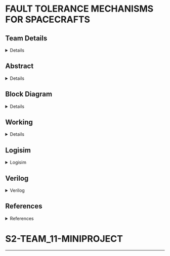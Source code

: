 #  FAULT TOLERANCE MECHANISMS FOR SPACECRAFTS

<!-- First Section -->
## Team Details
<details>
  <summary>Details</summary>
  
 > Semester: 3rd Sem B. Tech. CSE
> 
 > Section: S2
> 
 > Team ID: 11

> **Aalima Khan**, Roll No: 231CS201, [Email](mailto:aalimakhan.231cs217@nitk.edu.in)
  >
>  **Basitha Sadipirala**, Roll No: 231CS251, [Email](mailto:basithasadipirala.231cs251@nitk.edu.in)
  >
> **Bukke Lahari**, Roll No: 231CS217, [Email](mailto:laharinaik.231cs217@nitk.edu.in)
</details>
<!-- Second Section -->

## Abstract
<details>
  <summary>Details</summary>

  ### Motivation:
  Our fascination with space exploration drives this project, aiming to ensure
  high reliability in extreme and remote environments. Developing a fault-tolerant system for
  spacecraft is critical for maintaining mission continuity despite subsystem failures, minimizing
  human intervention, and safeguarding astronaut safety. Historical mission challenges, such as
  Apollo 13 and the James Webb Space Telescope, emphasize the need for robust fault-tolerant
  systems in future missions.
### Problem Statement:
The goal of this project is to design a multi-layered digital circuit-
based fault diagnosis and recovery system. This system will employ a hierarchical approach,
where subsystems are organized into levels based on their criticality to the spacecraft’s mis-
sion. A level-by-level verification ensures that critical subsystems are diagnosed and recovered
efficiently to minimize mission disruption.
### Key components:
• Basic Logic gates 
>
• MUX(2x1)
>
• Shifters
>
• D-Flip Flops
>
• LEDs
### Features:
• A layered approach ensures that critical subsystems are prioritized in diagnosis and re-
covery, minimizing the overall recovery time.
>
• Built-in error detection mechanisms ensure system self-correction without human inter-
vention.
>
• Users can decide whether to activate non-crucial subsystems, with the ideal scenario being
that these subsystems are turned off.
>
• A predefined recovery plan ensures the mission continues only if all subsystems in every
level pass, and the mission will terminate upon any critical failure.
</details>
<!-- Third Section -->

## Block Diagram
<details>
  <summary>Details</summary>
  
  
  
  ![Functional Block Diagram](https://github.com/Lahari-Naik/S2-TEAM_11-MINIPROJECT/blob/main/Snapshots/BLOCK%20DIAGRAM.jpg) 
  

  
</details>
<!-- Fourth Section -->

## Working
<details>
  <summary>Details</summary>
  
  ### System Architecture:
 #### Level 1:Base Layer
 – Subsystems: Advanced Sensors, Data Acquisition and Analysis, Advanced Materials, Device
 Failure Physics, Thermal Regulation.
 >
 – Thesystem will first focus on diagnosing and recovering these subsystems to ensure the
 spacecraft’s baseline functionality. One subsystem in this level is crucial but uncorrectable; if this
 subsystem fails, the mission will terminate immediately. Passing Level 1 is mandatory for the
 mission to proceed to the next level.
 #### Level 2: Functional Module Implementation Layer
 – Subsystems: Power Status Monitoring, Attitude Control, Load Monitoring, Measure- ment
 Control, Communications Integrity.
 >
 – If Level 1 is passed, this layer ensures that subsystems crucial for spacecraft stability, control,
 and communication are fully operational. One subsystem in this layer is uncorrectable, and if it
 fails, the mission will terminate.
 #### Level 3: Task Goal Implementation Layer
 – Subsystems: Fault Detection, Fault Isolation, Fault Prediction, Health Assessment, Repair
 Planning.
 >
 – This final level assesses and ensures fault detection and health management systems are functioning.
 The same condition applies—one uncorrectable subsystem must pass, and failure will lead to mission
 termination.
 #### Non-Critical Subsystems:
 These subsystems, although not essential for the core space- craft operations,
 can be monitored and toggled based on the user’s discretion. In an ideal operational scenario, all
 non-crucial subsystems are turned off to conserve resources. Fail- ures in non-crucial subsystems are
 tolerated.
### Mission Termination Conditions:
 ● Ifanycrucial subsystem, particularly the uncorrectable ones in each level, fails to recover, the
 mission will terminate immediately.
 >
 ● Progression to the next level occurs only if all crucial subsystems in the current level are
 functional. Failure to pass any level results in mission termination.
 >
 ● Forthemission to succeed, all levels must be passed.
### Truth Tables:
 #### LEVEL1:
 ##### Reason for “!!”
 ![LEVEL 1 Truth Table](https://github.com/Lahari-Naik/S2-TEAM_11-MINIPROJECT/blob/5038f85f8502d3ce026e76fb4331a6c2a4f57278/Snapshots/LEVEL%201%20truth%20table.png)
>
 In level 1, since the first bit (R1) is 0, the enable signal for R2 also becomes 0, causing the multiplexer
 (MUX) for R2 not to function, and it outputs an indeterminate signal (x). This "x" signal is mixed, meaning
 it could be either 0 or 1, which leads to uncertainty and triggers an error (indicated by a red line). As a
 result, the MUX for the third bit will also fail, and the same logic applies to the fourth bit. This issue carries
 forward to subsequent levels as well.Hence, mission fails.
 >
 Since the system checks each bit individually, any failure to correct bits to match the expected values will
 prevent further checks on crucial subsystems. Therefore, the process will halt if the corrected bits do not
 meet the expected conditions.
#### LEVEL 2:
 ##### Reason for “!!”
  ![LEVEL 2 Truth Table]()
  >
 Unlike in Level 1, in Level 2, we give the user the option to decide whether to switch off the non-crucial
 subsystem (R4). However, this user interaction is only possible if the outputs O1, O2, and O3 match the
 expected bits. This ensures that only after verifying the crucial subsystems can the user be asked about
 the non-crucial subsystem's status.
### LEVEL 3:
#### Reason for “!!”
 ![LEVEL 3 Truth Table]()
 >
 In Level 3, there are two non-crucial subsystems (R3 and R4), so the user is asked whether they want to
 switch off both non-crucial subsystems. The interesting point here is that if the user denies switching off
 R3 (via switch1) but permits switching off R4 (via switch2), the output O4 still won’t change. This is
 because O4 depends on R3, and since the system checks each bit individually, the behavior of R4 alone
 won’t override the decision for R3.
#### Note:
R5 is a non-essential subsystem and operates independently of the other bits. Therefore, its status
 does not affect the outcomes or dependencies related to the other subsystems.
 MULTIPLEXER(2 X 1)
 ![MUX Truth Table]()
 >
 E: Enable
>
S0: Select line
>
I0 : Input 0
>
I1 : Input 1
>
Y : Output
 ### STATE DIAGRAM:
  ![State Diagram]()
 S:Before correction
 >
 C:After correction
### STATE EQUATIONS:– 
#### Multiplexer:
 Y =E.(S0’.I0+S0.I1)
 #### Level 1:
 Level1_passed = O1.O2.O3.O4 
 #### Level 2:
Level2_passed = O1.O2.O3
#### Level 3:
 Level3_passed = O1.O2
</details>
<!-- Fifth Section -->

## Logisim
<details>
  <summary>Logisim</summary>
  
  
  
  
  ### MAIN CIRCUIT
  ![Logisim Final Circuit Diagram](https://github.com/Lahari-Naik/S2-TEAM_11-MINIPROJECT/blob/main/Logisim/Circuit%20%20Images/S2-T11.png)
 ### LEVEL 1
 ![LEVEL 1 Circuit Diagram](https://github.com/Lahari-Naik/S2-TEAM_11-MINIPROJECT/blob/main/Logisim/Circuit%20%20Images/Level1Image.png)
### LEVEL 2
![LEVEL 2 Circuit Diagram](https://github.com/Lahari-Naik/S2-TEAM_11-MINIPROJECT/blob/main/Logisim/Circuit%20%20Images/Level2Image.png)
### LEVEL 3
![LEVEL 3 Circuit Diagram](https://github.com/Lahari-Naik/S2-TEAM_11-MINIPROJECT/blob/main/Logisim/Circuit%20%20Images/Level3.Image.png)
### LFSR 
![LFSR Circuit Diagram](https://github.com/Lahari-Naik/S2-TEAM_11-MINIPROJECT/blob/main/Logisim/Circuit%20%20Images/LFSRImage.png)
  
</details>

<!-- Sixth Section -->

## Verilog
<details>
  <summary>Verilog</summary>
  
  ### Gate Flow
    module lfsr_5bit (
    input clk,    // Clock input
    input rst,    // Reset input
    output reg [4:0] lfsr_out  // 5-bit output
    );

    wire feedback;

    // Feedback is taken from bits 5 and 3 (tap positions 4 and 2 in Verilog, 0-indexed)
    assign feedback = ~(lfsr_out[4] ^ lfsr_out[2]); 

    always @(posedge clk or posedge rst) begin
        if (rst) begin
            // On reset, set LFSR to a non-zero seed value
            lfsr_out <= 5'b00001;
        end else begin
            // Shift the LFSR and insert the feedback bit at position 4
            lfsr_out <= {lfsr_out[3:0], feedback};
        end
    end

    endmodule
    module level1(
    input wire R1, R2, R3, R4, R5,       // R : Random Input bits
    input wire E1, E2, E3, E4, E5,       // E : Expected Output bits
    output wire O1, O2, O3, O4, O5,      // O : Actual Output bits
    output wire LEVEL1_PASSED            // Equals to one if Level 1 is passed
    );
    wire notE5, x2, R2S0, R2E, MUXR2,notR2_eq_E1;
    wire x3, R3S0, R3E, MUXR3;
    wire x4, R4S0, R4E, MUXR4;

    // Not gate for E5
    not(notE5, E5);

    // Assign expected outputs
    assign E1 = 1;
    assign E2 = 1;
    assign E3 = 1;
    assign E4 = 1;
    assign E5 = 0;

    // Output O1 is directly R1
    assign O1 = R1;

    // Logic for R2
    wire R2_eq_E1; // R2 should match E1
    xor(R2_eq_E1, R1, E1);
    not(notR2_eq_E1,R2_eq_E1);
    and(x2, R2, notR2_eq_E1); // x2 = R2 & ~ (R1 ^ E1)
    xor(R2S0, x2, E2);
    and(R2E, notR2_eq_E1, 1'b1); // R2E = ~(R1 ^ E1)
    assign MUXR2 = (R2E) ? (R2S0 ? E2 : x2) : 1'b0; // MUX for R2 correction
    assign O2 = MUXR2;

    // Logic for R3
    wire R3_and_MUXR2;
    and(R3_and_MUXR2, R3, MUXR2);
    xor(R3S0, R3_and_MUXR2, E3);
    and(R3E, MUXR2, 1'b1); // R3E = MUXR2
    assign MUXR3 = (R3E) ? (R3S0 ? E3 : R3_and_MUXR2) : 1'b0; // MUX for R3 correction
    assign O3 = MUXR3;

    // Logic for R4
    wire R4_and_MUXR3;
    and(R4_and_MUXR3, R4, MUXR3);
    xor(R4S0, R4_and_MUXR3, E4);
    and(R4E, MUXR3, 1'b1); // R4E = MUXR3
    assign MUXR4 = (R4E) ? (R4S0 ? E4 : R4_and_MUXR3) : 1'b0; // MUX for R4 correction
    assign O4 = MUXR4;

    // Output O5 is directly R5 (non-essential subsystem)
    assign O5 = R5;

    // Passing condition for Level 1
    assign LEVEL1_PASSED = O1 & O2 & O3 & O4; 

    endmodule
    module level2(
    input wire clk,          // Clock input
    input wire rst,          // Reset input
    input wire E1L2, E2L2, E3L2, E4L2, E5L2, // E: Expected Output bits
    input wire SWITCH1L2,    // Switch input for controlling R4L2
    output wire O1L2, O2L2, O3L2, O4L2, O5L2, // O: Actual Output bits
    output wire LEVEL2_PASSED, // Equals 1 if Level 2 is passed
    output wire userR4L2     // Output for turning on/off subsystem R4
    );

    wire [4:0] lfsr_out;    // Output from the LFSR
    wire R1L2, R2L2, R3L2, R4L2, R5L2; // Random input bits taken from LFSR output

    // Instantiate the LFSR module (assumed)
    lfsr_5bit lfsr_inst (
        .clk(clk),
        .rst(rst),
        .lfsr_out(lfsr_out)
    );

    // Assign LFSR outputs to the random input bits
    assign R1L2 = lfsr_out[0];
    assign R2L2 = lfsr_out[1];
    assign R3L2 = lfsr_out[2];
    assign R4L2 = lfsr_out[3];
    assign R5L2 = lfsr_out[4];

    wire notE5, x2, R2S0, R2E, MUXR2,notR2_eq_E1L2;
    wire x3, R3S0, R3E, MUXR3;
    wire x4, R4S0, R4E, MUXR4;

    // Not gate for E5L2
    not(notE5, E5L2);

    // Assign expected outputs
    assign E1L2 = 1;
    assign E2L2 = 1;
    assign E3L2 = 1;
    assign E4L2 = 0;
    assign E5L2 = 0;

    // Output O1L2 is directly R1L2
    assign O1L2 = R1L2;

    // Logic for R2L2
    wire R2_eq_E1L2;
    xor(R2_eq_E1L2, R1L2, E1L2);
    not(notR2_eq_E1L2,R2_eq_E1L2);
    and(x2, R2L2,notR2_eq_E1L2); // x2 = R2L2 & ~ (R1L2 ^ E1L2)
    xor(R2S0, x2, E2L2);
    and(R2E,notR2_eq_E1L2, 1'b1); // R2E = ~(R1L2 ^ E1L2)
    assign MUXR2 = (R2E) ? (R2S0 ? E2L2 : x2) : 1'b0; // MUX for R2 correction
    assign O2L2 = MUXR2;

    // Logic for R3L2
    wire R3_and_MUXR2;
    and(R3_and_MUXR2, R3L2, MUXR2);
    xor(R3S0, R3_and_MUXR2, E3L2);
    and(R3E, MUXR2, 1'b1); // R3E = MUXR2
    assign MUXR3 = (R3E) ? (R3S0 ? E3L2 : R3_and_MUXR2) : 1'b0; // MUX for R3 correction
    assign O3L2 = MUXR3;

    // Logic for R4L2
    wire R4_and_MUXR3;
    and(R4_and_MUXR3, R4L2, MUXR3);
    xor(R4S0, R4_and_MUXR3, E4L2);
    and(R4E, SWITCH1L2, 1'b1); // R4E = SWITCH1L2
    assign MUXR4 = (R4E) ? (R4S0 ? E4L2 : R4_and_MUXR3) : 1'b0; // MUX for R4 correction
    assign O4L2 = MUXR4;

    // Output O5L2 is directly R5L2
    assign O5L2 = R5L2;

    // Condition for R4L2 if the user wants to switch the subsystem off
    assign userR4L2 = SWITCH1L2 ? 1 : 0;
    assign O4L2 = userR4L2 ? 0 : R4L2;

    // Passing condition for Level 2
    assign LEVEL2_PASSED = O1L2 & O2L2 & O3L2;

    endmodule
    module level3(
    input wire clk,          // Clock input
    input wire rst,          // Reset input
    input wire E1L3, E2L3, E3L3, E4L3, E5L3,  // E: Expected Output bits
    input wire SWITCH1L3,    // Switch input for controlling R4L3
    input wire SWITCH2L3,    // Switch input for controlling R3L3
    output wire O1L3, O2L3, O3L3, O4L3, O5L3, // O: Actual Output bits
    output wire LEVEL3_PASSED, // Equals 1 if Level 3 is passed
    output wire userR4L3,     // Output for turning on/off subsystem R4
    output wire userR3L3      // Output for turning on/off subsystem R3
    );

    wire [4:0] lfsr_out;    // Output from the LFSR
    wire R1L3, R2L3, R3L3, R4L3, R5L3; // Random input bits taken from LFSR output

    // Instantiate the LFSR module (assumed)
    lfsr_5bit lfsr_inst (
        .clk(clk),
        .rst(rst),
        .lfsr_out(lfsr_out)
    );

    // Assign LFSR outputs to the random input bits
    assign R1L3 = lfsr_out[0];
    assign R2L3 = lfsr_out[1];
    assign R3L3 = lfsr_out[2];
    assign R4L3 = lfsr_out[3];
    assign R5L3 = lfsr_out[4];

    wire notE5, x2, R2S0, R2E, MUXR2,notR2_eq_E1L3;
    wire x3, R3S0, R3E, MUXR3;
    wire x4, R4S0, R4E, MUXR4;

    // Not gate for E5L3
    not(notE5, E5L3);

    // Assign expected outputs
    assign E1L3 = 1;
    assign E2L3 = 1;
    assign E3L3 = 1;
    assign E4L3 = 0;
    assign E5L3 = 0;

    // Output O1L3 is directly R1L3
    assign O1L3 = R1L3;

    // Logic for R2L3
    wire R2_eq_E1L3;
    xor(R2_eq_E1L3, R1L3, E1L3);
    not(notR2_eq_E1L3,R2_eq_E1L3);
    and(x2, R2L3,notR2_eq_E1L3); // x2 = R2L3 & ~ (R1L3 ^ E1L3)
    xor(R2S0, x2, E2L3);
    and(R2E, notR2_eq_E1L3, 1'b1); // R2E = ~(R1L3 ^ E1L3)
    assign MUXR2 = (R2E) ? (R2S0 ? E2L3 : x2) : 1'b0; // MUX for R2 correction
    assign O2L3 = MUXR2;

    // Logic for R3L3
    wire R3_and_MUXR2;
    and(R3_and_MUXR2, R3L3, MUXR2);
    xor(R3S0, R3_and_MUXR2, E3L3);
    and(R3E, MUXR2, 1'b1); // R3E = MUXR2
    assign userR3L3 = SWITCH2L3 ? 1 : 0;
    assign O3L3 = userR3L3 ? 0 : R3L3; // User control switch for R3L3
    assign MUXR3 = (R3E) ? (R3S0 ? E3L3 : R3_and_MUXR2) : 1'b0; // MUX for R3 correction
    assign O3L3 = MUXR3;

    // Logic for R4L3
    wire R4_and_MUXR3;
    and(R4_and_MUXR3, R4L3, MUXR3);
    xor(R4S0, R4_and_MUXR3, E4L3);
    and(R4E, SWITCH1L3, 1'b1); // R4E = SWITCH1L3
    assign userR4L3 = SWITCH1L3 ? 1 : 0;
    assign O4L3 = userR4L3 ? 0 : R4L3; // User control switch for R4L3
    assign MUXR4 = (R4E) ? (R4S0 ? E4L3 : R4_and_MUXR3) : 1'b0; // MUX for R4 correction
    assign O4L3 = MUXR4;

    // Output O5L3 is directly R5L3
    assign O5L3 = R5L3;

    // Passing condition for Level 3
    assign LEVEL3_PASSED = O1L3 & O2L3; 

    endmodule

  ### Data Flow
    module lfsr_5bit (
    input clk,    // Clock input
    input rst,    // Reset input
    output reg [4:0] lfsr_out  // 5-bit output
    );

    wire feedback;

    // Feedback is taken from bits 5 and 3 (tap positions 4 and 2 in Verilog, 0-indexed)
    assign feedback = ~(lfsr_out[4] ^ lfsr_out[2]); 

    always @(posedge clk or posedge rst) begin
        if (rst) begin
            // On reset, set LFSR to a non-zero seed value
            lfsr_out <= 5'b00001;
        end else begin
            // Shift the LFSR and insert the feedback bit at position 4
            lfsr_out <= {lfsr_out[3:0], feedback};
        end
    end

    endmodule

    module level1(
    input wire R1, R2, R3, R4, R5,       //R : Random Input bits
    input wire E1, E2, E3, E4, E5,       //E : Expected Output bits
    output wire O1, O2, O3, O4, O5,      //O : Actual Output bits
    output wire LEVEL1_PASSED            //Equals to one if Level 1 is passed
    );

    wire notE5, x2, R2S0, R2I0, R2I1, R2E, MUXR2, x3, R3S0, R3I0, R3I1, R3E, MUXR3, x4, R4S0, R4I0, R4I1, R4E, MUXR4;

    // Not gate for E5
    assign notE5 = ~E5;

    assign E1=1;
    assign E2=1;
    assign E3=1;
    assign E4=1;
    assign E5=0;

    // Output O1 is directly R1
    assign O1 = R1;

    // Logic for R2
    assign x2 = R2 & (~(R1 ^ E1));
    assign R2S0 = x2 ^ E2;
    assign R2I0 = x2; 
    assign R2I1 = E2;
    assign R2E = ~(R1 ^ E1);
    assign MUXR2 = R2E ? (R2S0 ? R2I1 : R2I0) : 1'b0; //Checking the R2 and  correcting it, if it's wrong
    assign O2 = MUXR2; //R2 after correction

    // Logic for R3
    assign x3 = R3 & MUXR2;
    assign R3S0 = x3 ^ E3;
    assign R3I0 = x3;
    assign R3I1 = E3;
    assign R3E = MUXR2;
    assign MUXR3 = R3E ? (R3S0 ? R3I1 : R3I0) : 1'b0; //Checking the R3 and  correcting it, if it's wrong
    assign O3 = MUXR3; //R3 after correction

    // Logic for R4
    assign x4 = R4 & MUXR3;
    assign R4S0 = x4 ^ E4;
    assign R4I0 = x4;
    assign R4I1 = E4;
    assign R4E = MUXR3;
    assign MUXR4 = R4E ? (R4S0 ? R4I1 : R4I0) : 1'b0; //Checking the R4 and  correcting it, if it's wrong
    assign O4 = MUXR4; //R4 after correction

    // Output O5 is directly R5
    //Since R5 is non-essential subsystem
    assign O5 = R5;

    // Passing condition for Level 1 :
    //All crucial subsystems(O1,O2,O3,O4) should be working
    assign LEVEL1_PASSED = O1 & O2 & O3 & O4; 

    endmodule
    module level2(
    input wire clk,          // Clock input
    input wire rst,          // Reset input
    input wire E1L2, E2L2, E3L2, E4L2, E5L2, // E: Expected Output bits
    input wire SWITCH1L2,    // Switch input for controlling R4L2
    output wire O1L2, O2L2, O3L2, O4L2, O5L2, // O: Actual Output bits
    output wire LEVEL2_PASSED, // Equals 1 if Level 2 is passed
    output wire userR4L2     // Output for turning on/off subsystem R4
    );

    wire [4:0] lfsr_out;    // Output from the LFSR
    wire R1L2, R2L2, R3L2, R4L2, R5L2; // Random input bits taken from LFSR output

    // Instantiate the LFSR module
    lfsr_5bit lfsr_inst (
        .clk(clk),
        .rst(rst),
        .lfsr_out(lfsr_out)
    );

    // Assign LFSR outputs to the random input bits R1L2 to R5L2
    assign R1L2 = lfsr_out[0];
    assign R2L2 = lfsr_out[1];
    assign R3L2 = lfsr_out[2];
    assign R4L2 = lfsr_out[3];
    assign R5L2 = lfsr_out[4];

    wire notE5, x2, R2S0, R2I0, R2I1, R2E, MUXR2, x3, R3S0, R3I0, R3I1, R3E, MUXR3, x4, R4S0, R4I0, R4I1, R4E, MUXR4;

    // Not gate for E5L2
    assign notE5 = ~E5L2;

    assign E2L2=1;
    assign E1L2=1;
    assign E3L2=1;
    assign E4L2=0;
    assign E5L2=0;

    // Output O1L2 is directly R1L2
    assign O1L2 = R1L2;

    // Logic for R2L2
    assign x2 = R2L2 & (~(R1L2 ^ E1L2));
    assign R2S0 = x2 ^ E2L2;
    assign R2I0 = x2; // Correcting the undefined x1
    assign R2I1 = E2L2;
    assign R2E = ~(R1L2 ^ E1L2);
    assign MUXR2 = R2E ? (R2S0 ? R2I1 : R2I0) : 1'b0;   //Checking the R2L2 and  correcting it, if it's wrong
    assign O2L2 = MUXR2;  //R2L2 after correction


    // Logic for R3L2
    assign x3 = R3L2 & MUXR2;
    assign R3S0 = x3 ^ E3L2;
    assign R3I0 = x3;
    assign R3I1 = E3L2;
    assign R3E = MUXR2;
    assign MUXR3 = R3E ? (R3S0 ? R3I1 : R3I0) : 1'b0;  //Checking the R3 and  correcting it, if it's wrong
    assign O3L2 = MUXR3;  //R3L2 after correction

    // Logic for R4L2
    assign x4 = R4L2 & MUXR3;
    assign R4S0 = x4 ^ E4L2;
    assign R4I0 = x4;
    assign R4I1 = E4L2;
    assign R4E = SWITCH1L2;
    assign MUXR4 = R4E ? (R4S0 ? R4I1 : R4I0) : 1'b0;  //Checking the R4 and correcting it, if it's wrong
    assign O4L2 = MUXR4;  //R4L2 after correction

    // Output O5L2 is directly R5L2
    assign O5L2 = R5L2;

    // Condition for R4L2 if the user wants to switch the subsystem off
    assign userR4L2 = (SWITCH1L2) ? 1 : 0;
    assign O4L2 = (userR4L2) ? 0 : R4L2;
    // Passing condition for Level 2:
    // All crucial subsystems (O1L2, O2L2, O3L2) should be working
    assign LEVEL2_PASSED = O1L2 & O2L2 & O3L2;
    

    endmodule
    // Level 3 Module that uses LFSR outputs as input
     module level3(
    input wire clk,          // Clock input
    input wire rst,          // Reset input
    input wire E1L3, E2L3, E3L3, E4L3, E5L3,  // E: Expected Output bits
    input wire SWITCH1L3,    // Switch input for controlling R4L3
    input wire SWITCH2L3,    // Switch input for controlling R3L3
    output wire O1L3, O2L3, O3L3, O4L3, O5L3, // O: Actual Output bits
    output wire LEVEL3_PASSED, // Equals 1 if Level 3 is passed
    output wire userR4L3,    // Output for turning on/off subsystem R4L3
    output wire userR3L3     // Output for turning on/off subsystem R3L3
    );

    wire [4:0] lfsr_out;    // Output from the LFSR
    wire R1L3, R2L3, R3L3, R4L3, R5L3; // Random input bits taken from LFSR output

    // Instantiate the LFSR module
    lfsr_5bit lfsr_inst (
        .clk(clk),
        .rst(rst),
        .lfsr_out(lfsr_out)
    );

    // Assign LFSR outputs to the random input bits R1L3 to R5L3
    assign R1L3 = lfsr_out[0];
    assign R2L3 = lfsr_out[1];
    assign R3L3 = lfsr_out[2];
    assign R4L3 = lfsr_out[3];
    assign R5L3 = lfsr_out[4];

    wire notE5, x2, R2S0, R2I0, R2I1, R2E, MUXR2, x3, R3S0, R3I0, R3I1, R3E, MUXR3, x4, R4S0, R4I0, R4I1, R4E, MUXR4;

    // Not gate for E5L3
    assign notE5 = ~E5L3;

    assign E1L3=1;
    assign E2L3=1;
    assign E3L3=0;
    assign E4L3=0;
    assign E5L3=0;



    // Output O1L3 is directly R1L3
    assign O1L3 = R1L3;

    // Logic for R2L3
    assign x2 = R2L3 & (~(R1L3 ^ E1L3));
    assign R2S0 = x2 ^ E2L3;
    assign R2I0 = x2; // Correcting the undefined x1
    assign R2I1 = E2L3;
    assign R2E = ~(R1L3 ^ E1L3);
    assign MUXR2 = R2E ? (R2S0 ? R2I1 : R2I0) : 1'b0;   //Checking the R2L3 and correcting it if it's wrong
    assign O2L3 = MUXR2;     //R2L3 after correction
    // Logic for R3L3
    assign x3 = R3L3 & MUXR2;
    assign R3S0 = x3 ^ E3L3;
    assign R3I0 = x3;
    assign R3I1 = E3L3;
    assign R3E = SWITCH2L3;
    assign MUXR3 = R3E ? (R3S0 ? R3I1 : R3I0) : 1'b0;   //Checking the R3L3 and correcting it if it's wrong  
    assign O3L3 = MUXR3;    //R3L3 after correction

    // Logic for R4L3
    assign x4 = R4L3 & MUXR3;
    assign R4S0 = x4 ^ E4L3;
    assign R4I0 = x4;
    assign R4I1 = E4L3;
    assign R4E = SWITCH1L3;
    assign MUXR4 = R4E ? (R4S0 ? R4I1 : R4I0) : 1'b0;   //Checking the R4L3 and correcting it if it's wrong
    assign O4L3 = MUXR4;  //R4L3 after correction

    // Output O5L3 is directly R5L3
    assign O5L3 = R5L3;

    // Conditions for switching subsystems R3L3 and R4L3 off
    assign userR3L3 = (SWITCH1L3) ? 1 : 0;
    assign userR4L3 = (SWITCH2L3) ? 1 : 0;
    assign O3L3 = (userR3L3) ? 0 : R3L3;
    assign O4L3 = (userR4L3) ? 0 : R4L3;

    // Passing condition for Level 3:
    // All crucial subsystems (O1L3, O2L3) should be working
     assign LEVEL3_PASSED = O1L3 & O2L3;
    endmodule


  ### Test Bench
    module spacecraft_fault_tolerance_tb;
    reg clk;
    reg rst;

    // Inputs for Level 1
    reg R1, R2, R3, R4, R5;
    reg [4:0] E; // Register for E
    wire O1, O2, O3, O4, O5;
    wire LEVEL1_PASSED;

    // Inputs for Level 2
    reg SWITCH1L2;
    reg userR4L2;
    wire O1L2, O2L2, O3L2, O4L2, O5L2;
    wire LEVEL2_PASSED;

    // Inputs for Level 3
    reg SWITCH1L3, SWITCH2L3;
    reg userR3L3, userR4L3;
    wire O1L3, O2L3, O3L3, O4L3, O5L3;
    wire LEVEL3_PASSED;

    // Declare temporary registers for Level 2 and Level 3 outputs
    reg O4L2_reg; // Temporary register for Level 2 O4
    reg O3L3_reg; // Temporary register for Level 3 O3
    reg O4L3_reg; // Temporary register for Level 3 O4

    // Instantiate LFSR for random number generation
    reg [4:0] lfsr;

    // Clock generation
    always #20 clk = ~clk;

    // LFSR for generating pseudo-random numbers
    always @(posedge clk or posedge rst) begin
        if (rst) begin
            lfsr <= 5'b10001; // Initial seed
        end else begin
            lfsr <= {lfsr[3:0], lfsr[4] ^ lfsr[2]}; // LFSR feedback taps
        end
    end

    // Assign initial value for E (for Level 1)
    initial begin
        E = 5'b11110; // Set a constant value for E for Level 1
    end

    // Assign random inputs based on LFSR output
    always @(posedge clk) begin
        if (!rst) begin
            // Generate random inputs for Level 1
            R1 <= lfsr[0]; // Random bit (0 or 1)
            R2 <= lfsr[1];
            R3 <= lfsr[2];
            R4 <= lfsr[3];
            R5 <= lfsr[4];
        end
    end

    // Instantiate Level 1
    level1 level1_inst (
        .R1(R1), .R2(R2), .R3(R3), .R4(R4), .R5(R5),
        .E1(E[4]), .E2(E[3]), .E3(E[2]), .E4(E[1]), .E5(E[0]),
        .O1(O1), .O2(O2), .O3(O3), .O4(O4), .O5(O5),
        .LEVEL1_PASSED(LEVEL1_PASSED)
    );

    // Instantiate Level 2
    level2 level2_inst (
        .clk(clk), .rst(rst),
        .E1L2(E[4]), .E2L2(E[3]), .E3L2(E[2]), .E4L2(E[1]), .E5L2(E[0]),
        .SWITCH1L2(SWITCH1L2),
        .O1L2(O1L2), .O2L2(O2L2), .O3L2(O3L2), .O4L2(O4L2), .O5L2(O5L2),
        .LEVEL2_PASSED(LEVEL2_PASSED)
    );

    // Instantiate Level 3
    level3 level3_inst (
        .clk(clk), .rst(rst),
        .E1L3(E[4]), .E2L3(E[3]), .E3L3(E[2]), .E4L3(E[1]), .E5L3(E[0]),
        .SWITCH1L3(SWITCH1L3), .SWITCH2L3(SWITCH2L3),
        .O1L3(O1L3), .O2L3(O2L3), .O3L3(O3L3), .O4L3(O4L3), .O5L3(O5L3),
        .LEVEL3_PASSED(LEVEL3_PASSED)
    );

    initial begin
        // Initialize the clock and reset
        clk = 0;
        rst = 1;
        SWITCH1L2 = 0;
        SWITCH1L3 = 0;
        SWITCH2L3 = 0;

        // Wait for some time and then release reset
        #20;
        rst = 0;

        // Loop to generate multiple test sets
        repeat (3) begin // Adjust the number of test runs as needed
            #40; // Wait for outputs to stabilize

            // Set E for Level 1
            E = 5'b11110; 
            $display("Level 1 Inputs: R1L1=%b R2L1=%b R3L1=%b R4L1=%b R5L1=%b EL1=%b", R1, R2, R3, R4, R5, E);
            
            if (LEVEL1_PASSED) begin
                $display("Level 1 Passed: O1L1=%b O2L1=%b O3L1=%b O4L1=%b O5L1=%b", O1, O2, O3, O4, O5);

                // Generate random inputs for Level 2
                SWITCH1L2 = 1;
                #20; // Wait for Level 2 outputs
                // Set E for Level 2
                E = 5'b11100; 
                $display("Level 2 running...");
                $display("Level 2 Inputs: R1L2=%b R2L2=%b R3L2=%b R4L2=%b R5L2=%b EL2=%b", R1, R2, R3, R4, R5, E);
                
                if (LEVEL2_PASSED) begin
                    // User Prompt for Level 2: 4th Bit
                    userR4L2 = lfsr[0]; // Randomize user input (0 or 1)

                    if (userR4L2) begin
                        O4L2_reg = 0; // Switch off the 4th bit
                        $display("User asked to switch off 4th bit. O4L2 set to 0.");
                    end 
                    else begin
                        O4L2_reg = R4; // Keep the original 4th bit state
                        $display("User chose not to switch off the 4th bit. O4L2=%b", R4);
                    end

                    $display("Level 2 Passed: O1L2=%b O2L2=%b O3L2=%b O4L2=%b O5L2=%b", O1L2, O2L2, O3L2, O4L2_reg, O5L2);
                    
                    // Set E for Level 3
                    E = 5'b11000; 
                    SWITCH1L3 = 1;

                    // Generate random inputs for Level 3
                    #20; // Wait for Level 3 outputs
                    $display("Level 3 running...");
                    $display("Level 3 Inputs: R1L3=%b R2L3=%b R3L3=%b R4L3=%b R5L3=%b EL3=%b", R1, R2, R3, R4, R5, E);
                    if (LEVEL3_PASSED) begin
                        userR3L3 = lfsr[0]; // Randomize user input (0 or 1)
                        userR4L3 = lfsr[1];

                        if (userR3L3) begin
                            O3L3_reg = 0; // Switch off the 3rd bit
                            $display("User asked to switch off 3rd bit. O3L3 set to 0.");
                        end 
                        else begin
                            O3L3_reg = R3; // Keep the original 3rd bit state
                            $display("User chose not to switch off the 3rd bit. O3L3=%b", R3);
                        end

                        if (userR4L3) begin
                            O4L3_reg = 0; // Switch off the 4th bit
                            $display("User asked to switch off 4th bit. O4L3 set to 0.");
                        end 
                        else begin
                            O4L3_reg = R4; // Keep the original 4th bit state
                            $display("User chose not to switch off the 4th bit. O4L3=%b", R4);
                        end

                        $display("Level 3 Passed: O1L3=%b O2L3=%b O3L3=%b O4L3=%b O5L3=%b", O1L3, O2L3, O3L3_reg, O4L3_reg, O5L3);
                        $display("MISSION SUCCESSFUL!");
                    end else begin
                        $display("Level 3 Failed!");
                        $display("MISSION FAILED!");
                    end
                end else begin
                    $display("Level 2 Failed!");
                    $display("MISSION ABORTED!");
                    
                end
            end else begin
                $display("Level 1 Failed!");
                $display("MISSION ABORTED!");
            end
            // Add a blank line after each test iteration
            $display("\n-----------------------------\n");
        end
        $finish;
    end
    endmodule
</details>

<!-- Seventh Section -->

## References
 <details> <summary>References</summary>


- [Link 1](https://ntrs.nasa.gov/api/citations/20210020739/downloads/FinalCopy.pdf/)
- [Link 2](https://www.isro.gov.in/spacesciexp.html/)
- [Link 3](https://www.esa.int/Space_Safety/Hera/Fault_detection_isolation_and_recovery/)
- [Link 4](https://iopscience.iop.org/article/10.1088/1742-6596/2762/1/012064/pdf/)
- [Link 5](https://www.spacenavigators.com/post/fault-detection-and-recovery-in-satellite-aocs-ensuring-resilience-in-space/)



</details>

# S2-TEAM_11-MINIPROJECT

---



  

